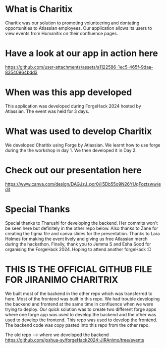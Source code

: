 # What is Charitix
Charitix was our solution to promoting volunteering and dontating opportunities to Atlassian employees. Our application allows its users to view events from Humanitix on their confluence pages. 

# Have a look at our app in action here
https://github.com/user-attachments/assets/a1122586-1ec5-465f-9daa-83540964bdd3

# When was this app developed
This application was developed during ForgeHack 2024 hosted by Atlassian. The event was held for 3 days.

# What was used to develop Charitix
We developed Charitix using Forge by Atlassian. We learnt how to use forge during the the workshop in day 1. We then developed it in Day 2.


# Check out our presentation here
https://www.canva.com/design/DAGJzJ_por0/ii5Db55o9N26YUqFoztsww/edit


# Special Thanks 
Special thanks to Tharushi for developing the backend. Her commits won't be seen here but definitely in the other repo below. Also thanks to Zane for creating the figma file and canva slides for the presentation. Thanks to Lara Holmes for making the event lively and giving us free Atlassian merch during the hackathon. Finally, thank you to Jemma S and Esha Sood for organising the ForgeHack 2024. Hoping to attend another forgeHack :D


# THIS IS THE OFFICIAL GITHUB FILE FOR JIRANIMO CHARITRIX
We built most of the backend in the other repo which was transferred to here. Most of the frontend was built in this repo. We had trouble developing the backend and frontend at the same time in confluence when we were trying to deploy. Our quick solution was to create two different forge apps where one forge app was used to develop the backend and the other was used to develop the frontend. This repo was used to develop the frontend. The backend code was copy pasted into this repo from the other repo.

The old repo --> where we developed the backend
https://github.com/joshua-sy/forgeHack2024-JIRAnimo/tree/events
